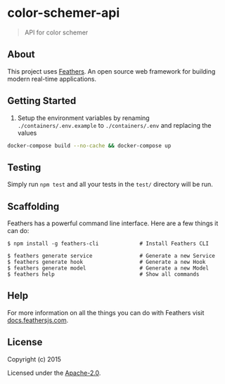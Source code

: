 # color-schemer-api

> API for color schemer

## About

This project uses [Feathers](http://feathersjs.com). An open source web framework for building modern real-time applications.

## Getting Started

1. Setup the environment variables by renaming `./containers/.env.example` to `./containers/.env` and replacing the values

```bash
docker-compose build --no-cache && docker-compose up
```

## Testing

Simply run `npm test` and all your tests in the `test/` directory will be run.

## Scaffolding

Feathers has a powerful command line interface. Here are a few things it can do:

```
$ npm install -g feathers-cli             # Install Feathers CLI

$ feathers generate service               # Generate a new Service
$ feathers generate hook                  # Generate a new Hook
$ feathers generate model                 # Generate a new Model
$ feathers help                           # Show all commands
```

## Help

For more information on all the things you can do with Feathers visit [docs.feathersjs.com](http://docs.feathersjs.com).

## License

Copyright (c) 2015

Licensed under the [Apache-2.0](LICENSE).
